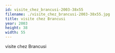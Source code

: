 ```yaml
---
id: visite_chez_brancusi-2003-38x55
filename: ./visite_chez_brancusi-2003-38x55.jpg
title: visite chez Brancusi
year: 2003
height: 38
width: 55
---
```


visite chez Brancusi

